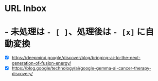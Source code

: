 # URL Inbox
# - 未処理は `- [ ]`、処理後は `- [x]` に自動変換

- [x] https://deepmind.google/discover/blog/bringing-ai-to-the-next-generation-of-fusion-energy/
- [x] https://blog.google/technology/ai/google-gemma-ai-cancer-therapy-discovery/
